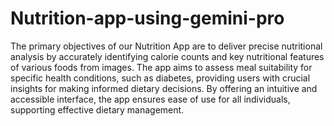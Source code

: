 # Nutrition-app-using-gemini-pro
 
The primary objectives of our Nutrition App are to deliver precise nutritional analysis by accurately identifying calorie counts and key nutritional features of various foods from images. The app aims to assess meal suitability for specific health conditions, such as diabetes, providing users with crucial insights for making informed dietary decisions. By offering an intuitive and accessible interface, the app ensures ease of use for all individuals, supporting effective dietary management.
